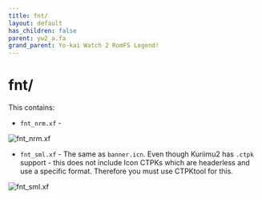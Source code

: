```yaml
---
title: fnt/
layout: default
has_children: false
parent: yw2_a.fa
grand_parent: Yo-kai Watch 2 RomFS Legend!
---
```

# fnt/
This contains:
* `fnt_nrm.xf` -

![fnt_nrm.xf](fnt_nrm.xf.png)
* `fnt_sml.xf` - The same as `banner.icn`. Even though Kuriimu2 has `.ctpk` support - this does not include Icon CTPKs which are headerless and use a specific format. Therefore you must use CTPKtool for this.

![fnt_sml.xf](fnt_sml.xf.png)
